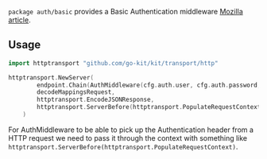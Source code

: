 `package auth/basic` provides a Basic Authentication middleware [Mozilla article](https://developer.mozilla.org/en-US/docs/Web/HTTP/Authentication).

## Usage

```go
import httptransport "github.com/go-kit/kit/transport/http"

httptransport.NewServer(
		endpoint.Chain(AuthMiddleware(cfg.auth.user, cfg.auth.password, "Example Realm"))(makeUppercaseEndpoint()),
		decodeMappingsRequest,
		httptransport.EncodeJSONResponse,
		httptransport.ServerBefore(httptransport.PopulateRequestContext),
	)
```

For AuthMiddleware to be able to pick up the Authentication header from a HTTP request we need to pass it through the context with something like ```httptransport.ServerBefore(httptransport.PopulateRequestContext)```.